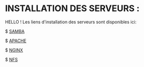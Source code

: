 # INSTALLATION DES SERVEURS :
HELLO ! Les liens d'installation des  serveurs sont disponibles ici:

$ [SAMBA](https://github.com/fetraandri/SYS_SERVEUR/blob/2bb3d935b64a15b7ef4a4567eb9f1346a3826a41/SAMBA/Readme.md) 

$ [APACHE](https://github.com/fetraandri/SYS_SERVEUR/blob/38f35aa5c915cd2d3acc404e0fa2e7ab1b0cfaa2/APACHE/Readme.md) 

$ [NGINX](https://github.com/fetraandri/SYS_SERVEUR/blob/a44373a5093da02ac74cb9407916d5d9e6fdf196/NGINX/Readme.md) 

$ [NFS](https://github.com/fetraandri/SYS_SERVEUR/blob/271612686260297591d006d6bddc6aaf9a4e3f8d/NFS/Readme.md) 
